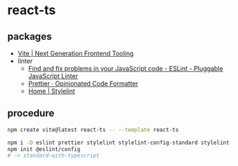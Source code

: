 # react-ts

## packages

- [Vite | Next Generation Frontend Tooling](https://vitejs.dev/)
- linter
  - [Find and fix problems in your JavaScript code - ESLint - Pluggable JavaScript Linter](https://eslint.org/)
  - [Prettier · Opinionated Code Formatter](https://prettier.io/)
  - [Home | Stylelint](https://stylelint.io/)

## procedure

```sh
npm create vite@latest react-ts -- --template react-ts
```

```sh
npm i -D eslint prettier stylelint stylelint-config-standard stylelint-config-prettier
npm init @eslint/config
# -> standard-with-typescript
```
